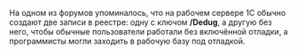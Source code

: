 На одном из форумов упоминалось, что на рабочем сервере 1С обычно создают две записи в реестре: одну с ключом **/Dedug**, а другую без него, чтобы обычные пользователи работали без включённой отладки, а программисты могли заходить в рабочую базу под отладкой.